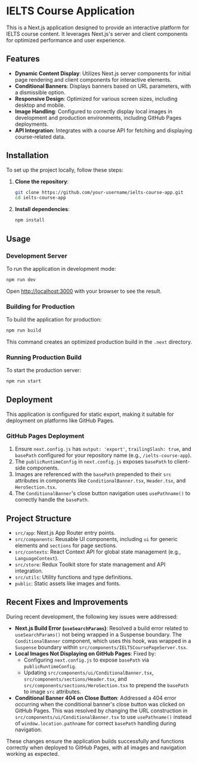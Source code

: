 # IELTS Course Application

This is a Next.js application designed to provide an interactive platform for IELTS course content. It leverages Next.js's server and client components for optimized performance and user experience.

## Features

- **Dynamic Content Display**: Utilizes Next.js server components for initial page rendering and client components for interactive elements.
- **Conditional Banners**: Displays banners based on URL parameters, with a dismissible option.
- **Responsive Design**: Optimized for various screen sizes, including desktop and mobile.
- **Image Handling**: Configured to correctly display local images in development and production environments, including GitHub Pages deployments.
- **API Integration**: Integrates with a course API for fetching and displaying course-related data.

## Installation

To set up the project locally, follow these steps:

1.  **Clone the repository**:
    ```bash
    git clone https://github.com/your-username/ielts-course-app.git
    cd ielts-course-app
    ```

2.  **Install dependencies**:
    ```bash
    npm install
    ```

## Usage

### Development Server

To run the application in development mode:

```bash
npm run dev
```

Open [http://localhost:3000](http://localhost:3000) with your browser to see the result.

### Building for Production

To build the application for production:

```bash
npm run build
```

This command creates an optimized production build in the `.next` directory.

### Running Production Build

To start the production server:

```bash
npm run start
```

## Deployment

This application is configured for static export, making it suitable for deployment on platforms like GitHub Pages.

### GitHub Pages Deployment

1.  Ensure `next.config.js` has `output: 'export'`, `trailingSlash: true`, and `basePath` configured for your repository name (e.g., `/ielts-course-app`).
2.  The `publicRuntimeConfig` in `next.config.js` exposes `basePath` to client-side components.
3.  Images are referenced with the `basePath` prepended to their `src` attributes in components like `ConditionalBanner.tsx`, `Header.tsx`, and `HeroSection.tsx`.
4.  The `ConditionalBanner`'s close button navigation uses `usePathname()` to correctly handle the `basePath`.

## Project Structure

-   `src/app`: Next.js App Router entry points.
-   `src/components`: Reusable UI components, including `ui` for generic elements and `sections` for page sections.
-   `src/contexts`: React Context API for global state management (e.g., `LanguageContext`).
-   `src/store`: Redux Toolkit store for state management and API integration.
-   `src/utils`: Utility functions and type definitions.
-   `public`: Static assets like images and fonts.

## Recent Fixes and Improvements

During recent development, the following key issues were addressed:

-   **Next.js Build Error (`useSearchParams`)**: Resolved a build error related to `useSearchParams()` not being wrapped in a Suspense boundary. The `ConditionalBanner` component, which uses this hook, was wrapped in a `Suspense` boundary within `src/components/IELTSCoursePageServer.tsx`.
-   **Local Images Not Displaying on GitHub Pages**: Fixed by:
    -   Configuring `next.config.js` to expose `basePath` via `publicRuntimeConfig`.
    -   Updating `src/components/ui/ConditionalBanner.tsx`, `src/components/sections/Header.tsx`, and `src/components/sections/HeroSection.tsx` to prepend the `basePath` to image `src` attributes.
-   **Conditional Banner 404 on Close Button**: Addressed a 404 error occurring when the conditional banner's close button was clicked on GitHub Pages. This was resolved by changing the URL construction in `src/components/ui/ConditionalBanner.tsx` to use `usePathname()` instead of `window.location.pathname` for correct `basePath` handling during navigation.

These changes ensure the application builds successfully and functions correctly when deployed to GitHub Pages, with all images and navigation working as expected.
